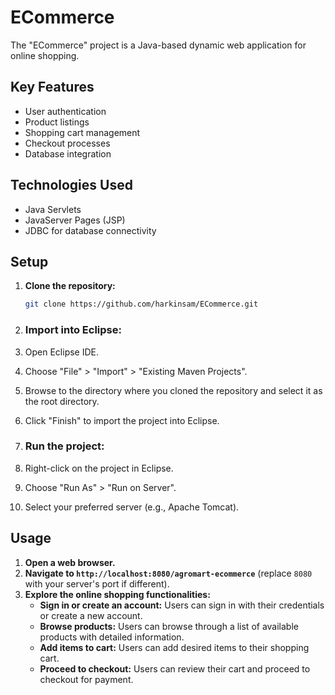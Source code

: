# ECommerce

The "ECommerce" project is a Java-based dynamic web application for online shopping.

## Key Features

- User authentication
- Product listings
- Shopping cart management
- Checkout processes
- Database integration

## Technologies Used

- Java Servlets
- JavaServer Pages (JSP)
- JDBC for database connectivity

## Setup

1. **Clone the repository:**
   ```sh
   git clone https://github.com/harkinsam/ECommerce.git


2. ### Import into Eclipse:

1. Open Eclipse IDE.
2. Choose "File" > "Import" > "Existing Maven Projects".
3. Browse to the directory where you cloned the repository and select it as the root directory.
4. Click "Finish" to import the project into Eclipse.

3. ### Run the project:

1. Right-click on the project in Eclipse.
2. Choose "Run As" > "Run on Server".
3. Select your preferred server (e.g., Apache Tomcat).



## Usage

1. **Open a web browser.**
2. **Navigate to `http://localhost:8080/agromart-ecommerce`** (replace `8080` with your server's port if different).
3. **Explore the online shopping functionalities:**
   - **Sign in or create an account:** Users can sign in with their credentials or create a new account.
   - **Browse products:** Users can browse through a list of available products with detailed information.
   - **Add items to cart:** Users can add desired items to their shopping cart.
   - **Proceed to checkout:** Users can review their cart and proceed to checkout for payment.


